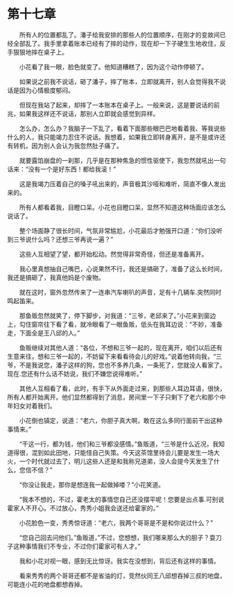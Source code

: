 # 第十七章


　　所有人的位置都乱了。潘子给我安排的那些人的位置顺序，在刚才的变故间已经全部乱了。我手里拿着账本已经有了摔的动作，现在却一下子硬生生地收住，反手狠狠地摔在桌子上。

　　小花看了我一眼，脸色就变了。他知道糟糕了，因为这个动作停顿了。

　　如果说之前我不说话，砸了潘子，摔了账本，立即就离开，别人会觉得我不说话是因为心情极度郁闷。

　　但现在我站了起来，却摔了一本账本在桌子上。一般来说，这是要说话的前兆，如果我这样还不说话，那别人立即就会感觉到异样。

　　怎么办，怎么办？我脑子一下乱了，看着下面那些眼巴巴地看着我、等我说些什么的人，我只能竭力忍住不说话。我想着，如果我立即转身离开，是不是或许还有转机，因为别人会认为我忽然肚子痛了。

　　就要露馅崩盘的一刹那，几乎是在那种焦急的惯性驱使下，我忽然就吼出一句话来：“没有一个是好东西！都给我滚！”

　　这是我竭力压着自己的嗓子吼出来的，声音极其沙哑和难听，简直不像人发出来的。

　　所有人都看着我，目瞪口呆。小花也目瞪口呆，显然不知道这种场面应该怎么说话了。

　　整个场面静了很长时间，气氛非常尴尬，小花最后才勉强开口道：“你们没听到三爷说什么吗？还想三爷再说一遍？”

　　这些人互相望了望，都开始松动。然觉得非常奇怪，但还是准备离开。

　　我心里真想抽自己嘴巴，心说果然不行，我还是搞砸了，准备了这么长时间，我还是搞砸了，我真他妈是个废物。

　　就在这时，窗外忽然传来了一连串汽车喇叭的声音，足有十几辆车.突然同时鸣起笛来。

　　那鱼贩忽然就笑了，停下脚步，对我道：“三爷，老邱来了。”小花来到窗边上，勾住窗帘往下看了看，就冷眼看了一眼鱼贩，低头在我耳边说：“不妙，准备走，下面全是王八邱的人。”

　　鱼贩继续对其他人道：“各位，不想和三爷一起的，现在离开，咱们以后还有生意来往，想和三爷一起的，不妨留下来看看待会儿的好戏。”说着他转向我，“三爷，不是我说您，潘子这样的狗，您也不多养几条，一条死了，您就没人看家了。现在.您还有什么话不妨说，我们不嫌您说得难听。”

　　其他人互相看了看，此时，有手下从外面走过来，到那些人耳边耳语，很快，所有人都开始离开。他们显然都得到了消息，房间里一下子只剩下了老六和那个中年妇女对着我们。

　　小花倒也镇定，说道：“老六，你胆子真大啊，敢在这么多同行面前干出这种事情来。”

　　“干这一行，都为钱，他们和三爷都没感情。”鱼贩道，“三爷是什么近况，我知道得很，混到如此田地，只能怪自己失策。今天这茶馆里待会儿要是发生一场大火，一个时代就过去了，明儿这些人还是和我称兄道弟，没人会提今天发生了什么，您信不信？”

　　“你没让我走，那你是想连我一起做掉喽？”小花笑道。

　　“我本不想的，不过，霍老太的事情您自己还没摆平呢！您要是出点事.可别说霍家人不开心。不过放心，秀秀小姐我会送还给霍家的。”

　　小花脸色一变，秀秀惊讶道：“老六，我两个哥哥是不是和你说过什么？”

　　“您自己回去问他们。”鱼贩道，”不过，您想想，我们哪来那么大的胆子？耍刀子这种事情我们不专业，不过你们霍家可有人才。”

　　我和小花对视一眼，感到无比惊讶。我实在没想到，背后还有这样的事情。

　　看来秀秀的两个哥哥还都不是省油的灯，竞然伙同王八邱想吞掉三叔的地盘，可能连小花的地盘都想吞掉。

